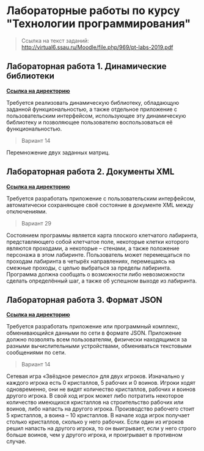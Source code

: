 # Лабораторные работы по курсу "Технологии программирования"

> Ссылка на текст заданий: <http://virtual6.ssau.ru/Moodle/file.php/969/pt-labs-2019.pdf>

## Лабораторная работа 1. Динамические библиотеки

[**Ссылка на директорию**](<https://github.com/zsxoff/course-programming-technology/tree/master/laboratory-1>)

Требуется реализовать динамическую библиотеку, обладающую заданной функциональностью, а также отдельное приложение с пользовательским интерфейсом, использующее эту динамическую библиотеку и  позволяющее пользователю воспользоваться её функциональностью.

> Вариант 14

Перемножение двух заданных матриц.

## Лабораторная работа 2. Документы XML

[**Ссылка на директорию**](<https://github.com/zsxoff/course-programming-technology/tree/master/laboratory-2>)

Требуется разработать приложение с пользовательским интерфейсом, автоматически сохраняющее своё состояние в документе XML между отключениями.

> Вариант 29

Состоянием программы является карта плоского клетчатого лабиринта, представляющего собой клетчатое поле, некоторые клетки которого являются проходами, а некоторые – стенами, а также положение персонажа в этом лабиринте. Пользователь может перемещаться по проходам лабиринта в четырёх направлениях, перемещаясь на смежные проходы, с целью выбраться за пределы лабиринта. Программа должна сообщать о возможности либо невозможности сделать определённый шаг, а также об успешном выходе из лабиринта.

## Лабораторная работа 3. Формат JSON

[**Ссылка на директорию**](<https://github.com/zsxoff/course-programming-technology/tree/master/laboratory-3>)

Требуется разработать приложение или программный комплекс, обменивающийся данными по сети в формате JSON. Приложение должно позволять всем пользователям, физически находящимся за разными вычислительными устройствами, обмениваться текстовыми сообщениями по сети.

> Вариант 14

Сетевая игра «Звёздное ремесло» для двух игроков. Изначально у каждого игрока есть 0 кристаллов, 5 рабочих и 0 воинов. Игроки ходят одновременно, они не видят количество кристаллов, рабочих и воинов другого игрока. В свой ход игрок может либо потратить некоторое количество имеющихся кристаллов на строительство рабочих или воинов, либо напасть на другого игрока. Производство рабочего стоит 5 кристаллов, а воина – 10 кристаллов. В начале хода игрок получает столько кристаллов, сколько у него рабочих. Если один из игроков решил напасть на другого игрока, то он выигрывает, если у него строго больше воинов, чем у другого игрока, и проигрывает в противном случае.
